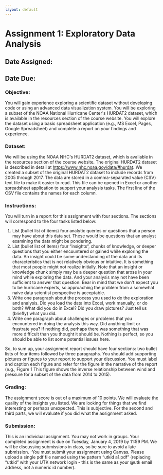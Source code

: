 ```yaml
---
layout: default
---
```


# Assignment 1: Exploratory Data Analysis

## Date Assigned:

## Date Due:

### Objective: 
You will gain experience exploring a scientific dataset without developing code or using an advanced data visualization system.  You will be exploring a subset of the NOAA National Hurricane Center's HURDAT2 dataset, which is available in the resources section of the course website.  You will explore the dataset using a basic spreadsheet application (e.g., MS Excel, Pages, Google Spreadsheet) and complete a report on your findings and experience.

### Dataset:
We will be using the NOAA NHC's HURDAT2 dataset, which is available in the resources section of the course website.  The original HURDAT2 dataset is described in detail at https://www.nhc.noaa.gov/data/#hurdat.  We created a subset of the original HURDAT2 dataset to include records from 2005 through 2017.  The data are stored in a comma-separated value (CSV) text file to make it easier to read.  This file can be opened in Excel or another spreadsheet application to support your analysis tasks.  The first line of the CSV file contains the names for each column.

### Instructions:
You will turn in a report for this assignment with four sections.  The sections will correspond to the four tasks listed below:
1. List (bullet list of items) four analytic queries or questions that a person may have about this data set. These would be questions that an analyst examining the data might be pondering.
2. List (bullet list of items) four “insights”, chunks of knowledge, or deeper questions that you either encountered or gained while exploring the data. An insight could be some understanding of the data and its characteristics that is not relatively obvious or intuitive. It is something that most people might not realize initially. Note that an insight or knowledge chunk simply may be a deeper question that arose in your mind while exploring the data. And your analysis may not have been sufficient to answer that question.  Bear in mind that we don't expect you to be hurricane experts, so approaching the problem from a somewhat naive data scientist perspective is acceptable.
3. Write one paragraph about the process you used to do the exploration and analysis. Did you load the data into Excel, work manually, or do both? What did you do in Excel? Did you draw pictures? Just tell us (briefly) what you did.
4. Write one paragraph about challenges or problems that you encountered in doing the analysis this way. Did anything limit or frustrate you? If nothing did, perhaps there was something that was more difficult than you thought it should be. Nothing is perfect, so you should be able to list some potential issues here.
  
So, to sum up, your assignment report should have four sections: two bullet lists of four items followed by three paragraphs. You should add supporting pictures or figures to your report to support your discussion.  You must label and caption each figure and refer for the figure in the narrative of the report (e.g., Figure 1  This figure shows the inverse relationship between wind and pressure for a subset of the data from 2014 to 2015).
  
### Grading:
The assignment score is out of a maximum of 10 points. We will evaluate the quality of the insights you listed. We are looking for things that we find interesting or perhaps unexpected. This is subjective. For the second and third parts, we will evaluate if you did what the assignment asked.

### Submission:
This is an individual assignment. You may not work in groups. Your completed assignment is due on Tuesday, January 4, 2019 by 11:59 PM. We will be discussing submissions in class, so be sure to avoid a late submission.
	-You must submit your assignment using Canvas. Please upload a single pdf file named using the pattern “utkid a1.pdf” (replacing “utkid” with your UTK network login - this is the same as your @utk email address, not a numeric id number).


